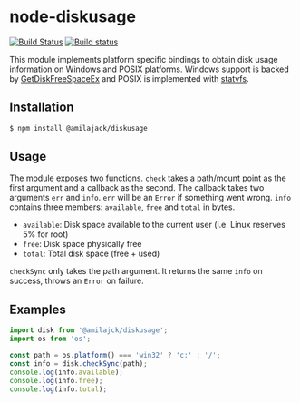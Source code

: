 node-diskusage
==============
[![Build Status](https://travis-ci.org/amilajack/node-diskusage.svg?branch=master)](https://travis-ci.org/amilajack/node-diskusage)
[![Build status](https://ci.appveyor.com/api/projects/status/4ddhl0l7aif37xw9/branch/master?svg=true)](https://ci.appveyor.com/project/amilajack/node-diskusage/branch/master)

This module implements platform specific bindings to obtain disk usage information on Windows and POSIX platforms. Windows support is backed by [GetDiskFreeSpaceEx](http://msdn.microsoft.com/en-us/library/windows/desktop/aa364937/) and POSIX is implemented with [statvfs](http://www.freebsd.org/cgi/man.cgi?query=statvfs).

## Installation
```bash
$ npm install @amilajack/diskusage
```

## Usage

The module exposes two functions. `check` takes a path/mount point as the first argument and a callback as the second. The callback takes two arguments `err` and `info`. `err` will be an `Error` if something went wrong. `info` contains three members: `available`, `free` and `total` in bytes.

- `available`: Disk space available to the current user (i.e. Linux reserves 5% for root)
- `free`: Disk space physically free
- `total`: Total disk space (free + used)

`checkSync` only takes the path argument. It returns the same `info` on success, throws an `Error` on failure.

## Examples
```js
import disk from '@amilajck/diskusage';
import os from 'os';

const path = os.platform() === 'win32' ? 'c:' : '/';
const info = disk.checkSync(path);
console.log(info.available);
console.log(info.free);
console.log(info.total);
```
